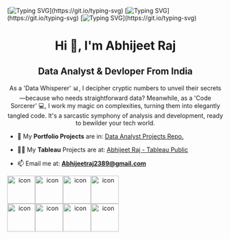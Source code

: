 [![Typing SVG](https://readme-typing-svg.herokuapp.com?font=Fira+Code&size=50&duration=1000&pause=3000&color=0CE117EE&background=0D1117&center=true&vCenter=true&multiline=true&random=false&width=1920&height=128&lines=Inovvate.)](https://git.io/typing-svg)
[![Typing SVG](https://readme-typing-svg.herokuapp.com?font=Fira+Code&size=65&duration=2000&pause=2000&color=0CE117EE&background=0D1117&center=true&vCenter=true&multiline=true&random=false&width=1920&height=128&lines=Iterate.)](https://git.io/typing-svg)
[![Typing SVG](https://readme-typing-svg.herokuapp.com?font=Fira+Code&size=80&duration=3000&pause=1000&color=0CE117EE&background=0D1117&center=true&vCenter=true&multiline=true&random=false&width=1920&height=128&lines=Inspire.)](https://git.io/typing-svg)

<h1 align="center">Hi 👋, I'm Abhijeet Raj</h1>
<h2 align="center">Data Analyst & Devloper From India</h2>
<p align="center">As a 'Data Whisperer' 📊, I decipher cryptic numbers to unveil their secrets—because who needs straightforward data? Meanwhile, as a 'Code Sorcerer' 💻, I work my magic on complexities, turning them into elegantly tangled code. It's a sarcastic symphony of analysis and development, ready to bewilder your tech world. </p>

- 🌱 My **Portfolio Projects** are in: [Data Analyst Projects Repo.](https://github.com/aarsav/power-bi-Dashboard)

- 👨‍💻 My **Tableau** Projects are at: [Abhijeet Raj - Tableau Public](https://public.tableau.com/app/profile/abhijeetraj)

- 📫 Email me at: **Abhijeetraj2389@gmail.com**


<div style="display: flex; align-items: flex-start;" align="center">
  <img src="https://techstack-generator.vercel.app/python-icon.svg" alt="icon" width="65" height="65" />
  <img src="https://techstack-generator.vercel.app/mysql-icon.svg" alt="icon" width="65" height="65" />
  <img src="https://techstack-generator.vercel.app/js-icon.svg" alt="icon" width="65" height="65" />
  <img src="https://techstack-generator.vercel.app/django-icon.svg" alt="icon" width="65" height="65" />
</div>
<div style="display: flex; align-items: flex-start;" align="center">
  <img src="https://techstack-generator.vercel.app/github-icon.svg" alt="icon" width="65" height="65" />
  <img src="https://techstack-generator.vercel.app/java-icon.svg" alt="icon" width="65" height="65" />
  <img src="https://techstack-generator.vercel.app/react-icon.svg" alt="icon" width="65" height="65" />
  <img src="https://techstack-generator.vercel.app/cpp-icon.svg" alt="icon" width="65" height="65" />
</div>



